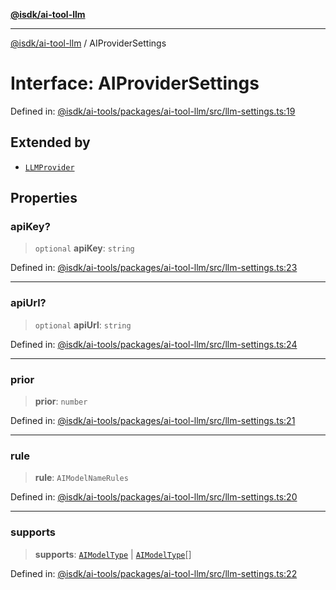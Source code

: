 [**@isdk/ai-tool-llm**](../README.md)

***

[@isdk/ai-tool-llm](../globals.md) / AIProviderSettings

# Interface: AIProviderSettings

Defined in: [@isdk/ai-tools/packages/ai-tool-llm/src/llm-settings.ts:19](https://github.com/isdk/ai-tool-llm.js/blob/b85f02c051e6cb4b9c451fe72592c4077cb731a4/src/llm-settings.ts#L19)

## Extended by

- [`LLMProvider`](../classes/LLMProvider.md)

## Properties

### apiKey?

> `optional` **apiKey**: `string`

Defined in: [@isdk/ai-tools/packages/ai-tool-llm/src/llm-settings.ts:23](https://github.com/isdk/ai-tool-llm.js/blob/b85f02c051e6cb4b9c451fe72592c4077cb731a4/src/llm-settings.ts#L23)

***

### apiUrl?

> `optional` **apiUrl**: `string`

Defined in: [@isdk/ai-tools/packages/ai-tool-llm/src/llm-settings.ts:24](https://github.com/isdk/ai-tool-llm.js/blob/b85f02c051e6cb4b9c451fe72592c4077cb731a4/src/llm-settings.ts#L24)

***

### prior

> **prior**: `number`

Defined in: [@isdk/ai-tools/packages/ai-tool-llm/src/llm-settings.ts:21](https://github.com/isdk/ai-tool-llm.js/blob/b85f02c051e6cb4b9c451fe72592c4077cb731a4/src/llm-settings.ts#L21)

***

### rule

> **rule**: `AIModelNameRules`

Defined in: [@isdk/ai-tools/packages/ai-tool-llm/src/llm-settings.ts:20](https://github.com/isdk/ai-tool-llm.js/blob/b85f02c051e6cb4b9c451fe72592c4077cb731a4/src/llm-settings.ts#L20)

***

### supports

> **supports**: [`AIModelType`](../enumerations/AIModelType.md) \| [`AIModelType`](../enumerations/AIModelType.md)[]

Defined in: [@isdk/ai-tools/packages/ai-tool-llm/src/llm-settings.ts:22](https://github.com/isdk/ai-tool-llm.js/blob/b85f02c051e6cb4b9c451fe72592c4077cb731a4/src/llm-settings.ts#L22)
